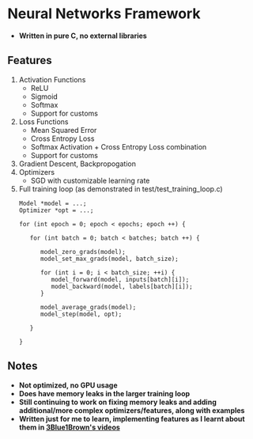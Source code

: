 # Neural Networks Framework
- **Written in pure C, no external libraries**
## Features
1. Activation Functions
   - ReLU
   - Sigmoid
   - Softmax
   - Support for customs
2. Loss Functions
   - Mean Squared Error
   - Cross Entropy Loss
   - Softmax Activation + Cross Entropy Loss combination
   - Support for customs
3. Gradient Descent, Backpropogation
4. Optimizers
   - SGD with customizable learning rate
6. Full training loop (as demonstrated in test/test_training_loop.c)
   ```
   Model *model = ...;
   Optimizer *opt = ...;

   for (int epoch = 0; epoch < epochs; epoch ++) {

      for (int batch = 0; batch < batches; batch ++) {
      
         model_zero_grads(model);
         model_set_max_grads(model, batch_size);
      
         for (int i = 0; i < batch_size; ++i) {
            model_forward(model, inputs[batch][i]);
            model_backward(model, labels[batch][i]);
         }
      
         model_average_grads(model);
         model_step(model, opt);
   
      }

   }
   ```

## Notes
- **Not optimized, no GPU usage**
- **Does have memory leaks in the larger training loop**
- **Still continuing to work on fixing memory leaks and adding additional/more complex optimizers/features, along with examples**
- **Written just for me to learn, implementing features as I learnt about them in [3Blue1Brown's videos](https://www.youtube.com/watch?v=aircAruvnKk&list=PLZHQObOWTQDNU6R1_67000Dx_ZCJB-3pi)**
